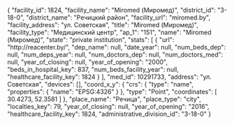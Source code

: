 {
    "facility_id": 1824,
    "facility_name": "Miromed (Миромед)",
    "district_id": "3-18-0",
    "district_name": "Речицкий район",
    "facility_url": "miromed.by",
    "facility_address": "ул. Советская",
    "title": "Miromed (Миромед)",
    "facility_type": "Медицинский центр",
    "ap_1": "151",
    "name": "Miromed (Миромед)",
    "state": "private institution",
    "stats": [
        {
            "url": "http:\/\/reacenter.by\/",
            "dep_name": null,
            "date_year": null,
            "num_beds_dep": null,
            "num_deps_year": null,
            "num_doctors_dep": null,
            "num_doctors_med": null,
            "year_of_closing": null,
            "year_of_opening": "2000",
            "beds_in_hospital_key": 837,
            "num_beds_facility_year": null,
            "healthcare_facility_key": 1824
        }
    ],
    "med_id": 10291733,
    "address": "ул. Советская",
    "devices": [],
    "coord_x_y": {
        "crs": {
            "type": "name",
            "properties": {
                "name": "EPSG:4326"
            }
        },
        "type": "Point",
        "coordinates": [
            30.4273,
            52.3581
        ]
    },
    "place_name": "Речица",
    "place_type": "city",
    "localties_key": 79,
    "year_of_closing": null,
    "year_of_opening": "2016",
    "healthcare_facility_key": 1824,
    "administrative_division_id": "3-18-0"
}